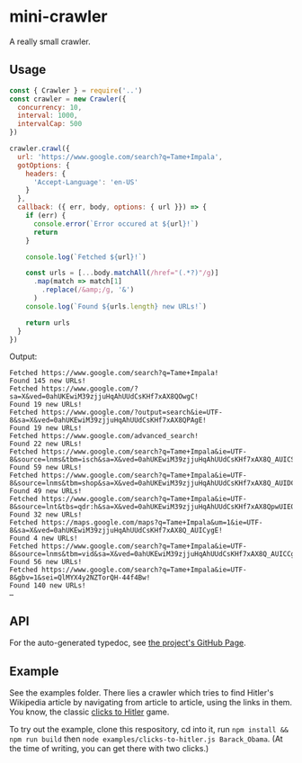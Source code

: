 # mini-crawler
A really small crawler.

## Usage
```javascript
const { Crawler } = require('..')
const crawler = new Crawler({
  concurrency: 10,
  interval: 1000,
  intervalCap: 500
})

crawler.crawl({
  url: 'https://www.google.com/search?q=Tame+Impala',
  gotOptions: {
    headers: {
      'Accept-Language': 'en-US'
    }
  },
  callback: ({ err, body, options: { url }}) => {
    if (err) {
      console.error(`Error occured at ${url}!`)
      return
    }

    console.log(`Fetched ${url}!`)

    const urls = [...body.matchAll(/href="(.*?)"/g)]
      .map(match => match[1]
        .replace(/&amp;/g, '&')
      )
    console.log(`Found ${urls.length} new URLs!`)

    return urls
  }
})
```

Output:
```
Fetched https://www.google.com/search?q=Tame+Impala!
Found 145 new URLs!
Fetched https://www.google.com/?sa=X&ved=0ahUKEwiM39zjjuHqAhUUdCsKHf7xAX8QOwgC!
Found 19 new URLs!
Fetched https://www.google.com/?output=search&ie=UTF-8&sa=X&ved=0ahUKEwiM39zjjuHqAhUUdCsKHf7xAX8QPAgE!
Found 19 new URLs!
Fetched https://www.google.com/advanced_search!
Found 22 new URLs!
Fetched https://www.google.com/search?q=Tame+Impala&ie=UTF-8&source=lnms&tbm=isch&sa=X&ved=0ahUKEwiM39zjjuHqAhUUdCsKHf7xAX8Q_AUICSgC!
Found 59 new URLs!
Fetched https://www.google.com/search?q=Tame+Impala&ie=UTF-8&source=lnms&tbm=shop&sa=X&ved=0ahUKEwiM39zjjuHqAhUUdCsKHf7xAX8Q_AUIDCgF!
Found 49 new URLs!
Fetched https://www.google.com/search?q=Tame+Impala&ie=UTF-8&source=lnt&tbs=qdr:h&sa=X&ved=0ahUKEwiM39zjjuHqAhUUdCsKHf7xAX8QpwUIEQ!
Found 32 new URLs!
Fetched https://maps.google.com/maps?q=Tame+Impala&um=1&ie=UTF-8&sa=X&ved=0ahUKEwiM39zjjuHqAhUUdCsKHf7xAX8Q_AUICygE!
Found 4 new URLs!
Fetched https://www.google.com/search?q=Tame+Impala&ie=UTF-8&source=lnms&tbm=vid&sa=X&ved=0ahUKEwiM39zjjuHqAhUUdCsKHf7xAX8Q_AUICCgB!
Found 56 new URLs!
Fetched https://www.google.com/search?q=Tame+Impala&ie=UTF-8&gbv=1&sei=QlMYX4y2NZTorQH-44f4Bw!
Found 140 new URLs!
…
```

## API
For the auto-generated typedoc, see [the project's GitHub Page](https://trustedtomato.github.io/mini-crawler/).

## Example
See the examples folder.
There lies a crawler which tries to find Hitler's Wikipedia article
by navigating from article to article, using the links in them.
You know, the classic [clicks to Hitler](https://en.wikipedia.org/wiki/Wikipedia:Wiki_Game) game.

To try out the example,
clone this respository,
cd into it,
run `npm install && npm run build` then `node examples/clicks-to-hitler.js Barack_Obama`.
(At the time of writing, you can get there with two clicks.)